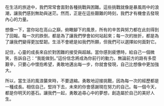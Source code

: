 在生活的旅途中，我們常常會面對各種挑戰與困難。這些挑戰就像是暴風雨中的浪潮，讓我們感到無助與迷茫。然而，正是在這些艱難的時刻，我們才有機會去發現內心的力量。

想像一下，當你站在高山之巔，俯瞰腳下的風景，所有的辛苦與努力都在此刻得到了回報。每一次的跌倒，都是為了讓我們學會如何站起來；每一次的挫折，都是為了讓我們變得更加堅韌。生活不會總是如我們所願，但我們可以選擇如何面對它。

記住，心靈的成長來自於對困難的接受與超越。當你感到疲憊時，給自己一個微笑，告訴自己：“我能做到。”這份信念將成為你前行的動力。無論前方的路有多麼艱辛，只要心中懷抱希望，勇敢地邁出每一步，你就會發現，自己比想像中更加強大。

所以，當生活的風浪襲來時，不要退縮。勇敢地迎接挑戰，因為每一次的經歷都是一種成長。相信自己，堅持下去，未來的你會感謝現在努力的自己。每一個今天，都是你明天的基石。讓我們一起，勇敢追尋心中的夢想，創造屬於自己的美好人生。